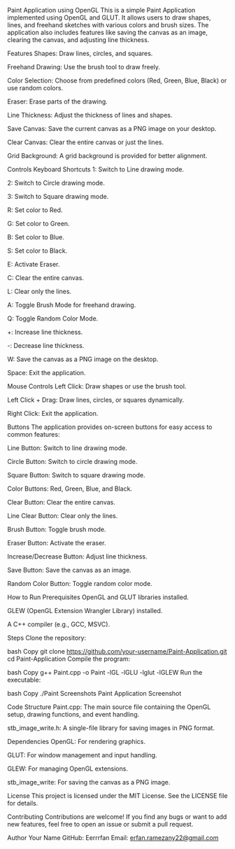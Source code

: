Paint Application using OpenGL
This is a simple Paint Application implemented using OpenGL and GLUT. It allows users to draw shapes, lines, and freehand sketches with various colors and brush sizes. The application also includes features like saving the canvas as an image, clearing the canvas, and adjusting line thickness.

Features
Shapes: Draw lines, circles, and squares.

Freehand Drawing: Use the brush tool to draw freely.

Color Selection: Choose from predefined colors (Red, Green, Blue, Black) or use random colors.

Eraser: Erase parts of the drawing.

Line Thickness: Adjust the thickness of lines and shapes.

Save Canvas: Save the current canvas as a PNG image on your desktop.

Clear Canvas: Clear the entire canvas or just the lines.

Grid Background: A grid background is provided for better alignment.

Controls
Keyboard Shortcuts
1: Switch to Line drawing mode.

2: Switch to Circle drawing mode.

3: Switch to Square drawing mode.

R: Set color to Red.

G: Set color to Green.

B: Set color to Blue.

S: Set color to Black.

E: Activate Eraser.

C: Clear the entire canvas.

L: Clear only the lines.

A: Toggle Brush Mode for freehand drawing.

Q: Toggle Random Color Mode.

+: Increase line thickness.

-: Decrease line thickness.

W: Save the canvas as a PNG image on the desktop.

Space: Exit the application.

Mouse Controls
Left Click: Draw shapes or use the brush tool.

Left Click + Drag: Draw lines, circles, or squares dynamically.

Right Click: Exit the application.

Buttons
The application provides on-screen buttons for easy access to common features:

Line Button: Switch to line drawing mode.

Circle Button: Switch to circle drawing mode.

Square Button: Switch to square drawing mode.

Color Buttons: Red, Green, Blue, and Black.

Clear Button: Clear the entire canvas.

Line Clear Button: Clear only the lines.

Brush Button: Toggle brush mode.

Eraser Button: Activate the eraser.

Increase/Decrease Button: Adjust line thickness.

Save Button: Save the canvas as an image.

Random Color Button: Toggle random color mode.

How to Run
Prerequisites
OpenGL and GLUT libraries installed.

GLEW (OpenGL Extension Wrangler Library) installed.

A C++ compiler (e.g., GCC, MSVC).

Steps
Clone the repository:

bash
Copy
git clone https://github.com/your-username/Paint-Application.git
cd Paint-Application
Compile the program:

bash
Copy
g++ Paint.cpp -o Paint -lGL -lGLU -lglut -lGLEW
Run the executable:

bash
Copy
./Paint
Screenshots
Paint Application Screenshot

Code Structure
Paint.cpp: The main source file containing the OpenGL setup, drawing functions, and event handling.

stb_image_write.h: A single-file library for saving images in PNG format.

Dependencies
OpenGL: For rendering graphics.

GLUT: For window management and input handling.

GLEW: For managing OpenGL extensions.

stb_image_write: For saving the canvas as a PNG image.

License
This project is licensed under the MIT License. See the LICENSE file for details.

Contributing
Contributions are welcome! If you find any bugs or want to add new features, feel free to open an issue or submit a pull request.

Author
Your Name
GitHub: Eerrrfan
Email: erfan.ramezany22@gmail.com
